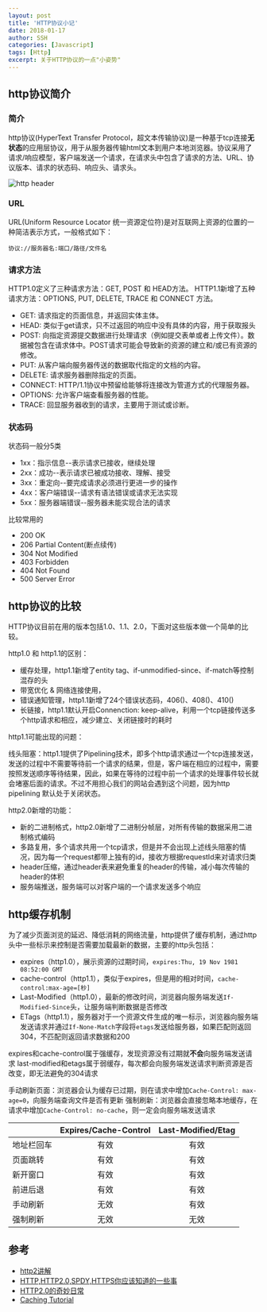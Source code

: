 ```yaml
---
layout: post
title: 'HTTP协议小记'
date: 2018-01-17
author: SSH
categories: [Javascript]
tags: [Http]
excerpt: 关于HTTP协议的一点"小姿势"
---
```


## http协议简介

### 简介

http协议(HyperText Transfer Protocol，超文本传输协议)是一种基于tcp连接**无状态**的应用层协议，用于从服务器传输html文本到用户本地浏览器。协议采用了请求/响应模型，客户端发送一个请求，在请求头中包含了请求的方法、URL、协议版本、请求的状态码、响应头、请求头。

![http header](http://opl3e6e3n.bkt.clouddn.com/http_header.jpeg)

### URL
URL(Uniform Resource Locator 统一资源定位符)是对互联网上资源的位置的一种简洁表示方式，一般格式如下：

```
协议://服务器名:端口/路径/文件名
```

### 请求方法

HTTP1.0定义了三种请求方法：GET, POST 和 HEAD方法。
HTTP1.1新增了五种请求方法：OPTIONS, PUT, DELETE, TRACE 和 CONNECT 方法。

+ GET: 请求指定的页面信息，并返回实体主体。
+ HEAD: 类似于get请求，只不过返回的响应中没有具体的内容，用于获取报头
+ POST: 向指定资源提交数据进行处理请求（例如提交表单或者上传文件）。数据被包含在请求体中。POST请求可能会导致新的资源的建立和/或已有资源的修改。
+ PUT: 从客户端向服务器传送的数据取代指定的文档的内容。
+ DELETE: 请求服务器删除指定的页面。
+ CONNECT: HTTP/1.1协议中预留给能够将连接改为管道方式的代理服务器。
+ OPTIONS: 允许客户端查看服务器的性能。
+ TRACE: 回显服务器收到的请求，主要用于测试或诊断。

### 状态码

状态码一般分5类

+ 1xx：指示信息--表示请求已接收，继续处理
+ 2xx：成功--表示请求已被成功接收、理解、接受
+ 3xx：重定向--要完成请求必须进行更进一步的操作
+ 4xx：客户端错误--请求有语法错误或请求无法实现
+ 5xx：服务器端错误--服务器未能实现合法的请求

比较常用的

+ 200 OK
+ 206 Partial Content(断点续传)
+ 304 Not Modified
+ 403 Forbidden
+ 404 Not Found
+ 500 Server Error

## http协议的比较

HTTP协议目前在用的版本包括1.0、1.1、2.0，下面对这些版本做一个简单的比较。

http1.0 和 http1.1的区别：

+ 缓存处理，http1.1新增了entity tag、if-unmodified-since、if-match等控制混存的头
+ 带宽优化 & 网络连接使用，
+ 错误通知管理，http1.1新增了24个错误状态码，406()、408()、410()
+ 长链接，http1.1默认开启Connenction: keep-alive，利用一个tcp链接传送多个http请求和相应，减少建立、关闭链接时的耗时

http1.1可能出现的问题：

线头阻塞：http1.1提供了Pipelining技术，即多个http请求通过一个tcp连接发送，发送的过程中不需要等待前一个请求的结果，但是，客户端在相应的过程中，需要按照发送顺序等待结果，因此，如果在等待的过程中前一个请求的处理事件较长就会堵塞后面的请求。不过不用担心我们的网站会遇到这个问题，因为http pipelining 默认处于关闭状态。

http2.0新增的功能：

+ 新的二进制格式，http2.0新增了二进制分帧层，对所有传输的数据采用二进制格式编码
+ 多路复用，多个请求共用一个tcp请求，但是并不会出现上述线头阻塞的情况，因为每一个request都带上独有的id，接收方根据requestId来对请求归类
+ header压缩，通过header表来避免重复的header的传输，减小每次传输的header的体积
+ 服务端推送，服务端可以对客户端的一个请求发送多个响应

## http缓存机制

为了减少页面浏览的延迟、降低消耗的网络流量，http提供了缓存机制，通过http头中一些标示来控制是否需要加载最新的数据，主要的http头包括：

+ expires（http1.0），展示资源的过期时间，`expires:Thu, 19 Nov 1981 08:52:00 GMT`
+ cache-control（http1.1），类似于expires，但是用的相对时间，`cache-control:max-age=[秒]`
+ Last-Modified（http1.0），最新的修改时间，浏览器向服务端发送`If-Modified-Since`头，让服务端判断数据是否修改
+ ETags（http1.1），服务器对于一个资源文件生成的唯一标示，浏览器向服务端发送请求并通过`If-None-Match`字段将`etags`发送给服务器，如果匹配则返回304，不匹配则返回请求数据和200

expires和cache-control属于强缓存，发现资源没有过期就**不会**向服务端发送请求
last-modified和etags属于弱缓存，每次都会向服务端发送请求判断资源是否改变，即无法避免的304请求

手动刷新页面：浏览器会认为缓存已过期，则在请求中增加`Cache-Control: max-age=0`，向服务端查询文件是否有更新
强制刷新：浏览器会直接忽略本地缓存，在请求中增加`Cache-Control: no-cache`，则一定会向服务端发送请求

|                         | Expires/Cache-Control | Last-Modified/Etag |
| ----------------------- | :-------------------: | :----------------: |
| 地址栏回车              | 有效                  | 有效               |
| 页面跳转                | 有效                  | 有效               |
| 新开窗口                | 有效                  | 有效               |
| 前进后退                | 有效                  | 有效               |
| 手动刷新                | 无效                  | 有效               |
| 强制刷新                | 无效                  | 无效               |

## 参考

+ [http2讲解](https://www.gitbook.com/book/ye11ow/http2-explained/details)
+ [HTTP,HTTP2.0,SPDY,HTTPS你应该知道的一些事](http://www.alloyteam.com/2016/07/httphttp2-0spdyhttps-reading-this-is-enough)
+ [HTTP2.0的奇妙日常](http://www.alloyteam.com/2015/03/http2-0-di-qi-miao-ri-chang/)
+ [Caching Tutorial](https://www.mnot.net/cache_docs)